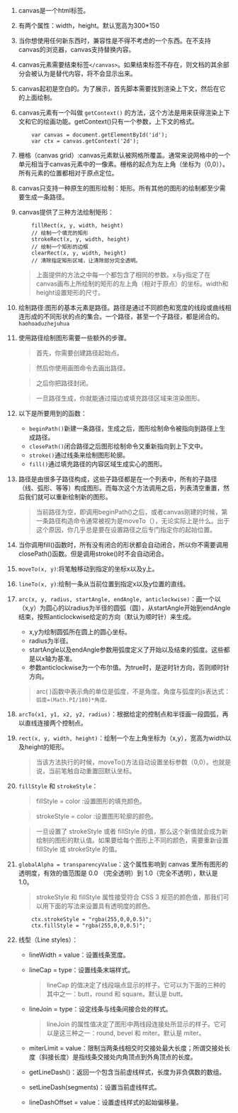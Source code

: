 1. canvas是一个html标签。

2. 有两个属性：width，height。默认宽高为300*150

3. 当你想使用任何新东西时，兼容性是不得不考虑的一个东西。在不支持canvas的浏览器，canvas支持替换内容。

4. canvas元素需要结束标签`</canvas>`。如果结束标签不存在，则文档的其余部分会被认为是替代内容，将不会显示出来。

5. canvas起初是空白的。为了展示，首先脚本需要找到渲染上下文，然后在它的上面绘制。

6. canvas元素有一个叫做 `getContext()` 的方法，这个方法是用来获得渲染上下文和它的绘画功能。getContext()只有一个参数，上下文的格式。
    ```
        var canvas = document.getElementById('id');
        var ctx = canvas.getContext('2d');
    ```

7. 栅格（canvas grid）:canvas元素默认被网格所覆盖。通常来说网格中的一个单元相当于canvas元素中的一像素。栅格的起点为左上角（坐标为（0,0））。所有元素的位置都相对于原点定位。

8. canvas只支持一种原生的图形绘制：矩形。所有其他的图形的绘制都至少需要生成一条路径。

9. canvas提供了三种方法绘制矩形：
    ```
        fillRect(x, y, width, height)
        // 绘制一个填充的矩形
        strokeRect(x, y, width, height)
        // 绘制一个矩形的边框
        clearRect(x, y, width, height)
        // 清除指定矩形区域，让清除部分完全透明。
    ```
    > 上面提供的方法之中每一个都包含了相同的参数。x与y指定了在canvas画布上所绘制的矩形的左上角（相对于原点）的坐标。width和height设置矩形的尺寸。

10. 绘制路径:图形的基本元素是路径。路径是通过不同颜色和宽度的线段或曲线相连形成的不同形状的点的集合。一个路径，甚至一个子路径，都是闭合的。`haohoaduzhejuhua`

11. 使用路径绘制图形需要一些额外的步骤。
    > 首先，你需要创建路径起始点。

    > 然后你使用画图命令去画出路径。
    
    > 之后你把路径封闭。
    
    > 一旦路径生成，你就能通过描边或填充路径区域来渲染图形。

12. 以下是所要用到的函数：
    - `beginPath()`新建一条路径，生成之后，图形绘制命令被指向到路径上生成路径。
    - `closePath()`闭合路径之后图形绘制命令又重新指向到上下文中。
    - `stroke()`通过线条来绘制图形轮廓。
    - `fill()`通过填充路径的内容区域生成实心的图形。

13. 路径是由很多子路径构成，这些子路径都是在一个列表中，所有的子路径（线、弧形、等等）构成图形。而每次这个方法调用之后，列表清空重置，然后我们就可以重新绘制新的图形。
    > 当前路径为空，即调用beginPath()之后，或者canvas刚建的时候，第一条路径构造命令通常被视为是moveTo（），无论实际上是什么。出于这个原因，你几乎总是要在设置路径之后专门指定你的起始位置。

14. 当你调用fill()函数时，所有没有闭合的形状都会自动闭合，所以你不需要调用closePath()函数。但是调用stroke()时不会自动闭合。

15. `moveTo(x, y)`:将笔触移动到指定的坐标x以及y上。

16. `lineTo(x, y)`:绘制一条从当前位置到指定x以及y位置的直线。

17. `arc(x, y, radius, startAngle, endAngle, anticlockwise)`：画一个以（x,y）为圆心的以radius为半径的圆弧（圆），从startAngle开始到endAngle结束，按照anticlockwise给定的方向（默认为顺时针）来生成。
    - x,y为绘制圆弧所在圆上的圆心坐标。
    - radius为半径。
    - startAngle以及endAngle参数用弧度定义了开始以及结束的弧度。这些都是以x轴为基准。
    - 参数anticlockwise为一个布尔值。为true时，是逆时针方向，否则顺时针方向。
    > arc( )函数中表示角的单位是弧度，不是角度。角度与弧度的js表达式：`弧度=(Math.PI/180)*角度。`

18. `arcTo(x1, y1, x2, y2, radius)`：根据给定的控制点和半径画一段圆弧，再以直线连接两个控制点。

19. `rect(x, y, width, height)`：绘制一个左上角坐标为（x,y），宽高为width以及height的矩形。
    > 当该方法执行的时候，moveTo()方法自动设置坐标参数（0,0）。也就是说，当前笔触自动重置回默认坐标。
20. `fillStyle` 和 `strokeStyle`：
    > fillStyle = color :设置图形的填充颜色。

    > strokeStyle = color :设置图形轮廓的颜色。

    > 一旦设置了 strokeStyle 或者 fillStyle 的值，那么这个新值就会成为新绘制的图形的默认值。如果要给每个图形上不同的颜色，需要重新设置 fillStyle 或 strokeStyle 的值。

21. `globalAlpha = transparencyValue`：这个属性影响到 canvas 里所有图形的透明度，有效的值范围是 0.0 （完全透明）到 1.0（完全不透明），默认是 1.0。
    > strokeStyle 和 fillStyle 属性接受符合 CSS 3 规范的颜色值，那我们可以用下面的写法来设置具有透明度的颜色。
    ```
        ctx.strokeStyle = "rgba(255,0,0,0.5)";
        ctx.fillStyle = "rgba(255,0,0,0.5)";
    ```

22. 线型（Line styles）：
    - lineWidth = value：设置线条宽度。

    - lineCap = type：设置线条末端样式。
        > lineCap 的值决定了线段端点显示的样子。它可以为下面的三种的其中之一：butt，round 和 square。默认是 butt。

    - lineJoin = type：设定线条与线条间接合处的样式。
        > lineJoin 的属性值决定了图形中两线段连接处所显示的样子。它可以是这三种之一：round, bevel 和 miter。默认是 miter。

    - miterLimit = value：限制当两条线相交时交接处最大长度；所谓交接处长度（斜接长度）是指线条交接处内角顶点到外角顶点的长度。

    - getLineDash()：返回一个包含当前虚线样式，长度为非负偶数的数组。

    - setLineDash(segments)：设置当前虚线样式。

    - lineDashOffset = value：设置虚线样式的起始偏移量。